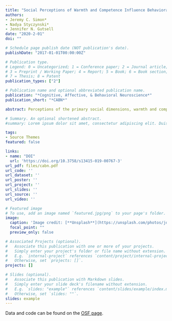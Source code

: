 ```yaml
---
title: "Social Perceptions of Warmth and Competence Influence Behavioral Intentions and Neural Processing"
authors:
- Jeremy C. Simon*
- Nadya Styczynski*
- Jennifer N. Gutsell
date: "2020-2-01"
doi: ""

# Schedule page publish date (NOT publication's date).
publishDate: "2017-01-01T00:00:00Z"

# Publication type.
# Legend: 0 = Uncategorized; 1 = Conference paper; 2 = Journal article;
# 3 = Preprint / Working Paper; 4 = Report; 5 = Book; 6 = Book section;
# 7 = Thesis; 8 = Patent
publication_types: ["2"]

# Publication name and optional abbreviated publication name.
publication: "*Cognitive, Affective, & Behavioral Neuroscience*"
publication_short: "*CABN*"

abstract: Perceptions of the primary social dimensions, warmth and competence, determine how we view and relate to social targets.  To discern how warmth and competence might affect neural processing and its downstream behavioral consequences, we manipulated impressions of targets’ warmth and competence and then measured intentions towards the target and motor resonance, a neural process previously linked to social processing. While EEG was recorded, 66 participants watched videos of people performing a simple motor activity and completed a measure of hypothetical intentions to help or harm.  Both perceptions of warmth and competence predicted an increase in helping intentions.  Moreover, participants showed the least motor resonance with high competence-medium warmth targets, suggesting the importance of both social dimensions in driving neural simulation of targets’ actions.  Perceptions of a person’s warmth and competence can thus affect not only how others might intend to treat them, but also how they might process their basic experiences on a neural level.

# Summary. An optional shortened abstract.
#summary: Lorem ipsum dolor sit amet, consectetur adipiscing elit. Duis posuere tellus ac convallis placerat. #Proin tincidunt magna sed ex sollicitudin condimentum.

tags:
- Source Themes
featured: false

links:
- name: "DOI"
  url: 'https://doi.org/10.3758/s13415-019-00767-3'
url_pdf: files/cabn.pdf
url_code: ''
url_dataset: ''
url_poster: ''
url_project: ''
url_slides: ''
url_source: ''
url_video: ''

# Featured image
# To use, add an image named `featured.jpg/png` to your page's folder. 
image:
  caption: 'Image credit: [**Unsplash**](https://unsplash.com/photos/jdD8gXaTZsc)'
  focal_point: ""
  preview_only: false

# Associated Projects (optional).
#   Associate this publication with one or more of your projects.
#   Simply enter your project's folder or file name without extension.
#   E.g. `internal-project` references `content/project/internal-project/index.md`.
#   Otherwise, set `projects: []`.
projects: []

# Slides (optional).
#   Associate this publication with Markdown slides.
#   Simply enter your slide deck's filename without extension.
#   E.g. `slides: "example"` references `content/slides/example/index.md`.
#   Otherwise, set `slides: ""`.
slides: example
---
```




Data and code can be found on the [OSF page](https://osf.io/kucjd/).

